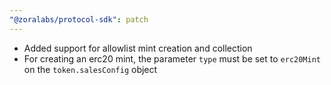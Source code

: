 ```yaml
---
"@zoralabs/protocol-sdk": patch
---
```


- Added support for allowlist mint creation and collection
- For creating an erc20 mint, the parameter `type` must be set to `erc20Mint` on the `token.salesConfig` object
